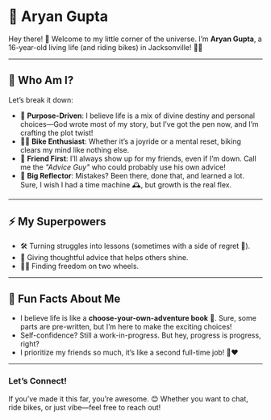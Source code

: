 # 🚀 Aryan Gupta  

Hey there! 👋 Welcome to my little corner of the universe. I’m **Aryan Gupta**, a 16-year-old living life (and riding bikes) in Jacksonville! 🚴‍♂️  

---

## 🌟 **Who Am I?**  
Let’s break it down:  
- 🎯 **Purpose-Driven**: I believe life is a mix of divine destiny and personal choices—God wrote most of my story, but I’ve got the pen now, and I’m crafting the plot twist!  
- 🚴‍♂️ **Bike Enthusiast**: Whether it’s a joyride or a mental reset, biking clears my mind like nothing else.  
- 🤗 **Friend First**: I’ll always show up for my friends, even if I’m down. Call me the *"Advice Guy"* who could probably use his own advice!  
- 💭 **Big Reflector**: Mistakes? Been there, done that, and learned a lot. Sure, I wish I had a time machine 🕰️, but growth is the real flex.  

---

## ⚡ **My Superpowers**  
- 🛠️ Turning struggles into lessons (sometimes with a side of regret 🫠).  
- 💬 Giving thoughtful advice that helps others shine.  
- 🚵‍♀️ Finding freedom on two wheels.  

---

## 🎉 **Fun Facts About Me**  
- I believe life is like a **choose-your-own-adventure book** 📖. Sure, some parts are pre-written, but I’m here to make the exciting choices!  
- Self-confidence? Still a work-in-progress. But hey, progress is progress, right?  
- I prioritize my friends so much, it’s like a second full-time job! 💼❤️  

---

### Let’s Connect!  
If you’ve made it this far, you’re awesome. 😊 Whether you want to chat, ride bikes, or just vibe—feel free to reach out!  

<!---
Aryan98681/Aryan98681 is a ✨ special ✨ repository because its `README.md` (this file) appears on your GitHub profile.
You can click the Preview link to take a look at your changes.
--->
